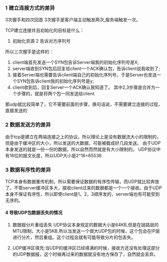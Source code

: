 ### 1 建立连接方式的差异

3次握手和四次回首
3次握手是客户端主动触发两次,服务端触发一次。

TCP建立连接并且初始化的目标是什么：
1. 初始化资源
2 告诉对方序列号

所以三次握手是这样的：
1. client端首先发送一个SYN包告诉Server端我的初始化序列号是X;
2. server端收到SYN包后回复给client一个ACK确认包，告诉client说我收到了;
3. 接着Server端也需要告诉client端自己的初始化序列号，于是Server也发送一个SYN包告诉client我的初始化序列号是y;
4. client收到后，回复Server一个ACK确认我知道了。
其中2,3步骤是合并为一个步骤的，就是将两个包一同发送给client.

那udp就比较简单了，它不需要前面的步骤，换句话说，不需要建立连接的过程，直接发送的

### 2 数据发送方的差异
由于tcp是建立在两端连接之上的协议，所以理论上是没有数据流大小的限制的，但是由于缓冲区的大小，所以发送的大数据，可能被截成好几段发送。
由于UDP本身发送的就是一份一份的数据，所以自然而然就是有大小限制的。
UDP协议中有16位的报文长度，所以UDP大小是2^16=65536

### 3 数据有序性的差异
TCP本身有数据重传机制，所以需要保证数据的有序性传输，而UDP就比较奔放了，不管server缓冲区多大，接收client过来的数据都是一个一个接收。由于UDP本身不保证有序性，所以即使client是1，2，3顺序发的，server端也有可能受到无序的。

#### 4 导致UDP包数据丢失的情况
1. 数据报分片重组丢失 UDP协议本身规定的数据大小是64KB,但是在链路层的MTU限制，大小是5KB.所以当发送一个很大UDP包的时候，这个包会在IP层进行分片，然后重组。这个过程会就有可能导致分片的包丢失。

2. UDP缓冲区填充:当UDP的缓冲区已经填满的时候，接收方还没有处理这部分的UDP数据报，这个时候再过来的数据就没有地方保存了，自然就会丢弃。